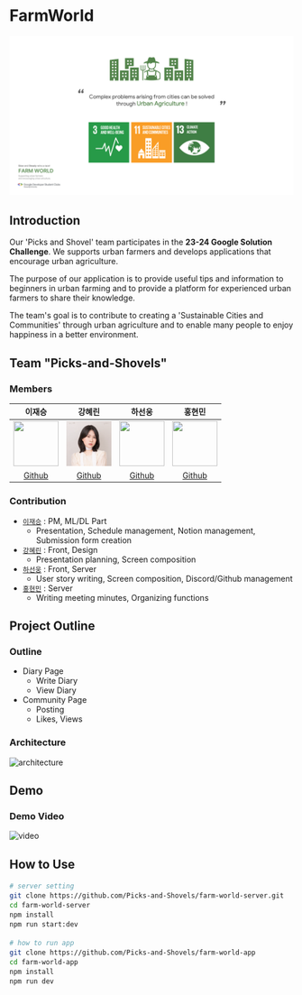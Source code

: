 # FarmWorld

<img src ='image/background.png'></img>

## Introduction
Our 'Picks and Shovel' team participates in the **23-24 Google Solution Challenge**. We supports urban farmers and develops applications that encourage urban agriculture.

The purpose of our application is to provide useful tips and information to beginners in urban farming and to provide a platform for experienced urban farmers to share their knowledge.

The team's goal is to contribute to creating a 'Sustainable Cities and Communities' through urban agriculture and to enable many people to enjoy happiness in a better environment.

## Team "Picks-and-Shovels" 



### Members  

이재승|강혜린|하선웅|홍현민
:-:|:-:|:-:|:-:
<img src='https://avatars.githubusercontent.com/u/26617603?v=4' height=80 width=80px></img>|<img src='image/hyerinkang.png' height=80 width=80px></img>|<img src='https://avatars.githubusercontent.com/u/48426972?v=4' height=80 width=80px></img>|<img src='https://avatars.githubusercontent.com/u/109195877?v=4' height=80 width=80px></img>
[Github](https://github.com/js0807)|[Github](https://github.com/hyerinkang)|[Github](https://github.com/devnok)|[Github](https://github.com/HyunminHong619)

### Contribution  

- [`이재승`](https://github.com/js0807) : PM, ML/DL Part
    - Presentation, Schedule management, Notion management, Submission form creation
- [`강혜린`](https://github.com/hyerinkang) : Front, Design
    - Presentation planning, Screen composition
- [`하선웅`](https://github.com/devnok) : Front, Server
    - User story writing, Screen composition, Discord/Github management
- [`홍현민`](https://github.com/HyunminHong619) : Server
    - Writing meeting minutes, Organizing functions


## Project Outline

### Outline

* Diary Page
    * Write Diary
    * View Diary
* Community Page
    * Posting
    * Likes, Views

### Architecture

![architecture]()

## Demo

### Demo Video


![video]()


## How to Use

```bash
# server setting
git clone https://github.com/Picks-and-Shovels/farm-world-server.git
cd farm-world-server
npm install
npm run start:dev

# how to run app
git clone https://github.com/Picks-and-Shovels/farm-world-app
cd farm-world-app
npm install
npm run dev
```